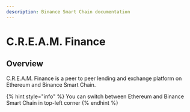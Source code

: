 ```yaml
---
description: Binance Smart Chain documentation
---
```


# C.R.E.A.M. Finance

## Overview

C.R.E.A.M. Finance is a peer to peer lending and exchange platform on Ethereum and Binance Smart Chain.

{% hint style="info" %}
You can switch between Ethereum and Binance Smart Chain in top-left corner
{% endhint %}

